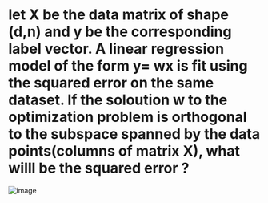 <div>
  <h1>
  let X be the data matrix of shape (d,n) and y be the corresponding label vector. A linear regression model of the form y= wx is fit using the squared error on the same dataset. If the soloution w to the optimization problem is orthogonal to the subspace spanned by the data points(columns of matrix X), what willl be the squared error ?
  </h1>
</div>


![image](https://user-images.githubusercontent.com/89120960/229187959-a16ba978-deb6-4165-94f7-c8432c8ed515.png)
